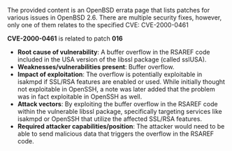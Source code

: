 The provided content is an OpenBSD errata page that lists patches for various issues in OpenBSD 2.6. There are multiple security fixes, however, only one of them relates to the specified CVE: CVE-2000-0461

**CVE-2000-0461** is related to patch **016**

*   **Root cause of vulnerability**: A buffer overflow in the RSAREF code included in the USA version of the libssl package (called sslUSA).
*   **Weaknesses/vulnerabilities present**: Buffer overflow.
*   **Impact of exploitation**: The overflow is potentially exploitable in isakmpd if SSL/RSA features are enabled or used. While initially thought not exploitable in OpenSSH, a note was later added that the problem was in fact exploitable in OpenSSH as well.
*   **Attack vectors**: By exploiting the buffer overflow in the RSAREF code within the vulnerable libssl package, specifically targeting services like isakmpd or OpenSSH that utilize the affected SSL/RSA features.
*  **Required attacker capabilities/position**: The attacker would need to be able to send malicious data that triggers the overflow in the RSAREF code.